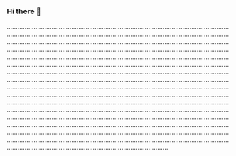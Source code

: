 ### Hi there 👋

..........................................................................................................................................................................................................................................................................................................................................................................................................................................................................................................................................................................................................................................................................................................................................................................................................................................................................................................................................................................................................................................................................................................................................................................................................................................................................................................................................................................................................................................................................................................................................................................................................................................................................................................................................................................................................................................................................................................................................................................................................................................................................................................................................................